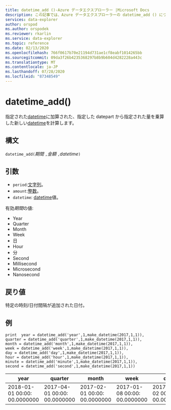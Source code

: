 ```yaml
---
title: datetime_add ()-Azure データエクスプローラー |Microsoft Docs
description: この記事では、Azure データエクスプローラーの datetime_add () について説明します。
services: data-explorer
author: orspod
ms.author: orspodek
ms.reviewer: rkarlin
ms.service: data-explorer
ms.topic: reference
ms.date: 02/13/2020
ms.openlocfilehash: 766f0617b70e21194d731ae1cf8eabf1014265bb
ms.sourcegitcommit: 09da3f26b4235368297b8b9b604d4282228a443c
ms.translationtype: MT
ms.contentlocale: ja-JP
ms.lasthandoff: 07/28/2020
ms.locfileid: "87348549"
---
```

# <a name="datetime_add"></a>datetime_add()

指定された[datetime](./scalar-data-types/datetime.md)に加算された、指定した datepart から指定された量を乗算した新しい[datetime](./scalar-data-types/datetime.md)を計算します。

## <a name="syntax"></a>構文

`datetime_add(`*期間* `,`*金額* `,`*datetime*`)`

## <a name="arguments"></a>引数

* `period`:[文字列](./scalar-data-types/string.md)。 
* `amount`:[整数](./scalar-data-types/int.md)。
* `datetime`: [datetime](./scalar-data-types/datetime.md)値。

有効*期間*の値: 
- Year
- Quarter
- Month
- Week
- 日
- Hour
- 分
- Second
- Millisecond
- Microsecond
- Nanosecond

## <a name="returns"></a>戻り値

特定の時刻/日付間隔が追加された日付。

## <a name="examples"></a>例

```kusto
print  year = datetime_add('year',1,make_datetime(2017,1,1)),
quarter = datetime_add('quarter',1,make_datetime(2017,1,1)),
month = datetime_add('month',1,make_datetime(2017,1,1)),
week = datetime_add('week',1,make_datetime(2017,1,1)),
day = datetime_add('day',1,make_datetime(2017,1,1)),
hour = datetime_add('hour',1,make_datetime(2017,1,1)),
minute = datetime_add('minute',1,make_datetime(2017,1,1)),
second = datetime_add('second',1,make_datetime(2017,1,1))

```

|year|quarter|month|week|day|hour|minute|second|
|---|---|---|---|---|---|---|---|
|2018-01-01 00:00: 00.0000000|2017-04-01 00:00: 00.0000000|2017-02-01 00:00: 00.0000000|2017-01-08 00:00: 00.0000000|2017-01-02 00:00: 00.0000000|2017-01-01 01:00: 00.0000000|2017-01-01 00:01: 00.0000000|2017-01-01 00:00: 01.0000000|






